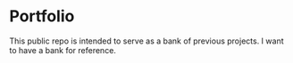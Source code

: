 # Portfolio
This public repo is intended to serve as a bank of previous projects. I want to have a bank for reference. 
